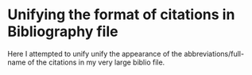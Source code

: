 # Unifying the format of citations in Bibliography file

Here I attempted to unify unify the appearance of the abbreviations/full-name of the citations in my very large biblio file.
